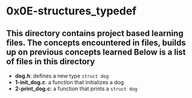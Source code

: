 # 0x0E-structures_typedef
This directory contains project based learning files.
The concepts encountered in files, builds up on previous concepts learned
Below is a list of files in this directory
---
- **dog.h**: defines a new type `struct dog`
- **1-init_dog.c**: a function that initializes a dog
- **2-print_dog.c**: a function that prints a `struct dog`

